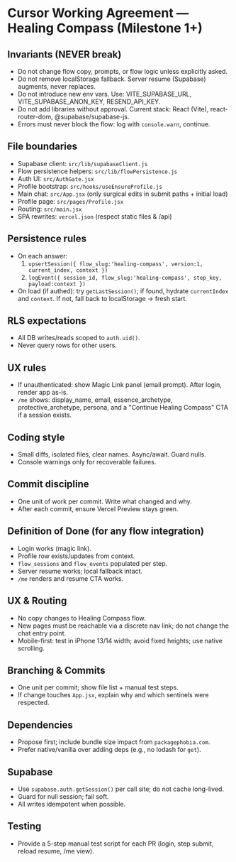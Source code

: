 # Cursor Working Agreement — Healing Compass (Milestone 1+)

## Invariants (NEVER break)
- Do not change flow copy, prompts, or flow logic unless explicitly asked.
- Do not remove localStorage fallback. Server resume (Supabase) augments, never replaces.
- Do not introduce new env vars. Use: VITE_SUPABASE_URL, VITE_SUPABASE_ANON_KEY, RESEND_API_KEY.
- Do not add libraries without approval. Current stack: React (Vite), react-router-dom, @supabase/supabase-js.
- Errors must never block the flow: log with `console.warn`, continue.

## File boundaries
- Supabase client: `src/lib/supabaseClient.js`
- Flow persistence helpers: `src/lib/flowPersistence.js`
- Auth UI: `src/AuthGate.jsx`
- Profile bootstrap: `src/hooks/useEnsureProfile.js`
- Main chat: `src/App.jsx` (only surgical edits in submit paths + initial load)
- Profile page: `src/pages/Profile.jsx`
- Routing: `src/main.jsx`
- SPA rewrites: `vercel.json` (respect static files & /api)

## Persistence rules
- On each answer: 
  1) `upsertSession({ flow_slug:'healing-compass', version:1, current_index, context })`
  2) `logEvent({ session_id, flow_slug:'healing-compass', step_key, payload:context })`
- On load (if authed): try `getLastSession()`; if found, hydrate `currentIndex` and `context`. If not, fall back to localStorage → fresh start.

## RLS expectations
- All DB writes/reads scoped to `auth.uid()`.
- Never query rows for other users.

## UX rules
- If unauthenticated: show Magic Link panel (email prompt). After login, render app as-is.
- `/me` shows: display_name, email, essence_archetype, protective_archetype, persona, and a "Continue Healing Compass" CTA if a session exists.

## Coding style
- Small diffs, isolated files, clear names. Async/await. Guard nulls.
- Console warnings only for recoverable failures.

## Commit discipline
- One unit of work per commit. Write what changed and why.
- After each commit, ensure Vercel Preview stays green.

## Definition of Done (for any flow integration)
- Login works (magic link).
- Profile row exists/updates from context.
- `flow_sessions` and `flow_events` populated per step.
- Server resume works; local fallback intact.
- `/me` renders and resume CTA works.

## UX & Routing
- No copy changes to Healing Compass flow.
- New pages must be reachable via a discrete nav link; do not change the chat entry point.
- Mobile-first: test in iPhone 13/14 width; avoid fixed heights; use native scrolling.

## Branching & Commits
- One unit per commit; show file list + manual test steps.
- If change touches `App.jsx`, explain why and which sentinels were respected.

## Dependencies
- Propose first; include bundle size impact from `packagephobia.com`.
- Prefer native/vanilla over adding deps (e.g., no lodash for `get`).

## Supabase
- Use `supabase.auth.getSession()` per call site; do not cache long-lived.
- Guard for null session; fail soft.
- All writes idempotent when possible.

## Testing
- Provide a 5-step manual test script for each PR (login, step submit, reload resume, /me view).
